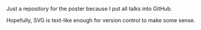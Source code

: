 Just a repository for the poster because I put all talks into GitHub.

Hopefully, SVG is text-like enough for version control to make some sense.
